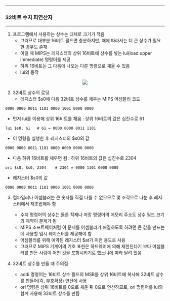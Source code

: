 -----
### 32비트 수치 피연산자
-----
1. 프로그램에서 사용하는 상수는 대체로 크기가 작음
   - 그러므로 대부분 16비트 필드면 충분하지만, 때에 따라서는 더 큰 상수가 필요한 경우도 존재
   - 이럴 때 MIPS는 레지스터의 상위 16비트에 상수를 넣는 lui(load upper immediate) 명령어를 제공
   - 하위 16비트는 그 다음에 나오는 다른 명령으로 채울 수 있음
   - lui의 동작
<div align="center">
<img src="https://github.com/user-attachments/assets/6b1cfe10-d987-40de-963e-4362d326640d">
</div>

2. 32비트 상수의 로딩
   - 레지스터 $s0에 다음 32비트 상수를 채우는 MIPS 어셈블리 코드
```
0000 0000 0011 1101 0000 1001 0000 0000
```
  - 먼저 lui를 이용해 상위 16비트를 채움 : 상위 16비트의 값은 십진수로 61
```
lui $s0, 61   # 61 = 0000 0000 0011 1101
```
   - 이 명령을 실행한 후 레지스터의 $s0의 값
```
0000 0000 0011 1101 0000 0000 0000 0000
```
   - 다음 하위 16비트를 채우면 됨 : 하위 16비트의 값은 십진수로 2304
```
ori $s0, $s0, 2304    # 2304 = 0000 1101 0000 0000
```
   - 레지스터 $s0의 값
```
0000 0000 0011 1101 0000 1001 0000 0000
```

3. 컴파일러나 어셈블러는 큰 숫자를 직접 다룰 수 없으므로 몇 조각으로 나눈 후 레지스터에서 재조립해야 함
   - 수치 명령어의 상수는 물론 적재나 저장 명령어의 메모리 주소도 상수 필드 크기의 제약이 문제가 됨
   - MIPS 소프트웨어처럼 이 문제를 어셈블러가 해결하도록 하려면 큰 값을 만드는 데 사용할 임시 레지스터를 제공해야 함
   - 어셈블러를 위해 예약된 레지스터 $at가 이런 용도로 사용
   - 그러므로 MIPS 기계어의 기호 표현은 하드웨어에 의해 제한된다기 보다 어셈블러를 만든 사람이 어떤 것을 포함시키기로 했느냐에 따라 달려 있음

4. 32비트 상수를 만들 때 주의점
   - addi 명령어는 16비트 상수 필드의 MSB를 상위 16비트에 복사해 32비트 상수를 만들어(즉, 부호확장) 연산에 사용
   - ori 명령은 상위 16비트를 0으로 채운 뒤 0으로 연산하므로, ori 명령어를 lui와 함께 사용해 32비트 상수를 만듬

